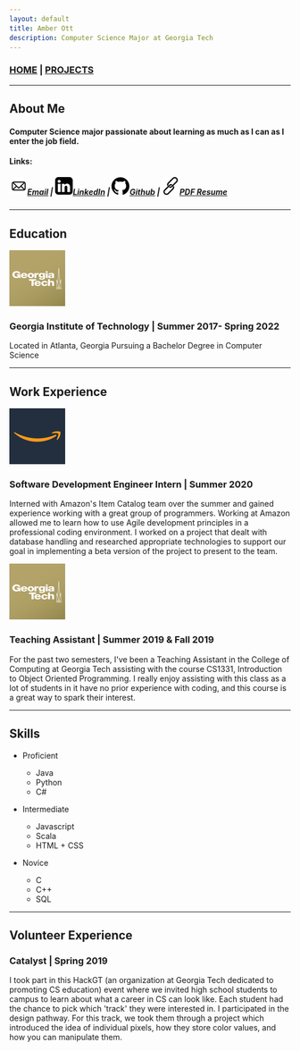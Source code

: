 ```yaml
---
layout: default
title: Amber Ott
description: Computer Science Major at Georgia Tech
---
```


### [HOME](/index.md) | [PROJECTS](/projects.md)

---

## About Me

#### Computer Science major passionate about learning as much as I can as I enter the job field.

#### Links:
##### [![Email](/Email.png)Email](mailto:aott8@gatech.edu?Subject=Personal%20Website) | [![LinkedIn](/LinkedIn.png)LinkedIn](https://www.linkedin.com/in/amber-ott/) | [![Github](/Github.png)Github](https://github.com/aro126) | [![PDF Resume](/Link.png)PDF Resume](/Resume.pdf)

---

## Education

![Georgia Tech Logo](/GTLogo.png)
### Georgia Institute of Technology | Summer 2017- Spring 2022
Located in Atlanta, Georgia
Pursuing a Bachelor Degree in Computer Science

---

## Work Experience

![Amazon Logo](/AmazonLogo.png)
### Software Development Engineer Intern | Summer 2020
Interned with Amazon's Item Catalog team over the summer and gained experience working with a great group of programmers. Working at Amazon allowed me to learn how to use Agile development principles in a professional coding environment. I worked on a project that dealt with database handling and researched appropriate technologies to support our goal in implementing a beta version of the project to present to the team.

![Georgia Tech Logo](/GTLogo.png)
### Teaching Assistant | Summer 2019 & Fall 2019
For the past two semesters, I've been a Teaching Assistant in the College of
Computing at Georgia Tech assisting with the course CS1331, Introduction to
Object Oriented Programming. I really enjoy assisting with this class as a lot of
students in it have no prior experience with coding, and this course is a great way
to spark their interest.

---

## Skills

- Proficient
    - Java
    - Python
    - C#

- Intermediate
    - Javascript
    - Scala
    - HTML + CSS

- Novice
    - C
    - C++
    - SQL

---

## Volunteer Experience

### Catalyst | Spring 2019
I took part in this HackGT (an organization at Georgia Tech dedicated to promoting CS education) event where we invited high school students to campus to learn about what a career in CS can look like. Each student had the chance to pick which 'track' they were interested in. I participated in the design pathway. For this track, we took them through a project which introduced the idea of individual pixels, how they store color values, and how you can manipulate them.
